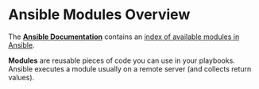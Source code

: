 # Ansible Modules Overview

The **[Ansible Documentation](https://docs.ansible.com/ansible_community.html)**
contains an
[index of available modules in Ansible](https://docs.ansible.com/ansible/latest/collections/index_module.html).

**Modules** are reusable pieces of code you can use in your playbooks. Ansible
executes a module usually on a remote server (and collects return values).
